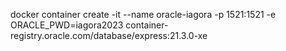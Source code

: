 docker container create -it --name oracle-iagora -p 1521:1521 -e ORACLE_PWD=iagora2023 container-registry.oracle.com/database/express:21.3.0-xe